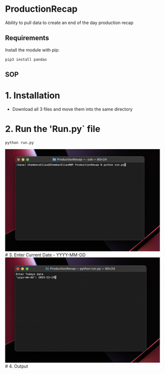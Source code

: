 # ProductionRecap
Ability to pull data to create an end of the day production recap 
## Requirements
Install the module with pip:
```
pip3 install pandas
```
## SOP
# 1. Installation   
- Download all 3 files and move them into the same directory
# 2. Run the 'Run.py` file 
```
python run.py
```
<img src="app_imgs/run.py.png" width="1100"/>
# 3. Enter Current Date 
- YYYY-MM-DD
<img src="app_imgs/date.png" width="1100"/>
# 4. Output 
